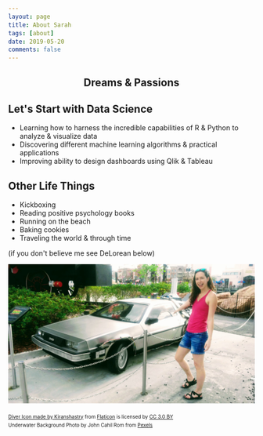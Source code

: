 ```yaml
---
layout: page
title: About Sarah
tags: [about]
date: 2019-05-20
comments: false
---
```


<center><h2> Dreams & Passions</h2></center>

## Let's Start with Data Science
* Learning how to harness the incredible capabilities of R & Python to analyze & visualize data
* Discovering different machine learning algorithms & practical applications
* Improving ability to design dashboards using Qlik & Tableau


## Other Life Things
* Kickboxing
* Reading positive psychology books
* Running on the beach
* Baking cookies
* Traveling the world & through time

(if you don't believe me see DeLorean below)

<a href="/assets/img/DeLorean.jpg"><img src="/assets/img/DeLorean.jpg">

<div><font size="-2">Diver Icon made by <a href="https://www.flaticon.com/authors/kiranshastry" title="Kiranshastry">Kiranshastry</a> from <a href="https://www.flaticon.com/" title="Flaticon">Flaticon</a> is licensed by <a href="http://creativecommons.org/licenses/by/3.0" title="Creative Commons BY 3.0" target="blank"> CC 3.0 BY</font></div></a>

<div><font size="-2">Underwater Background Photo by John Cahil Rom from <a href= "https://www.pexels.com/photo/underwater-2170473/" title="Pexels">Pexels</a></font></div></a>
